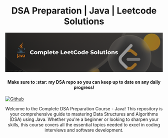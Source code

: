 <h1 align="center">
    DSA Preparation | Java | Leetcode Solutions
</h1>

<a name="logo" align="center">
        <img src="https://github.com/Developer-RONNIE/complete-leetcode-solutions/blob/main/assets/Leetcode%20Banner%20.png" alt="Complete DSA Preparation" width="750">
    </a>

<h4 align="center">Make sure to :star: my DSA repo so you can keep up to date on any daily progress!</h4>

<a href="https://github.com/Developer-RONNIE/DSA-Bootcamp-Java" alt="Github" title="github">
        <img src="https://img.shields.io/badge/DSA--Guide--Java-blue?style=for-the-badge&logo=github&logoColor=white" align="center" alt="Github"/>
    </a>

<p align="center">
    Welcome to the Complete DSA Preparation Course - Java! This repository is your comprehensive guide to mastering Data Structures and Algorithms (DSA) using Java. Whether you're a beginner or looking to sharpen your skills, this course covers all the essential topics needed to excel in coding interviews and software development.
</p>
